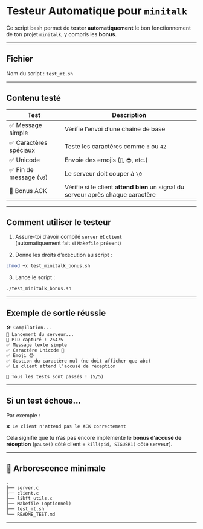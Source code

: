 # Testeur Automatique pour `minitalk`

Ce script bash permet de **tester automatiquement** le bon fonctionnement de ton projet `minitalk`, y compris les **bonus**.

---

## Fichier

Nom du script : `test_mt.sh`

---

## Contenu testé

| Test                         | Description |
|------------------------------|-------------|
| ✅ Message simple            | Vérifie l’envoi d’une chaîne de base |
| ✅ Caractères spéciaux       | Teste les caractères comme `!` ou `42` |
| ✅ Unicode                   | Envoie des emojis (`🐍`, `😎`, etc.) |
| ✅ Fin de message (`\0`)     | Le serveur doit couper à `\0` |
| 🔁 Bonus ACK                 | Vérifie si le client **attend bien** un signal du serveur après chaque caractère |

---

## Comment utiliser le testeur

1. Assure-toi d’avoir compilé `server` et `client`  
   (automatiquement fait si `Makefile` présent)

2. Donne les droits d’exécution au script :

```bash
chmod +x test_minitalk_bonus.sh
```

3. Lance le script :

```bash
./test_minitalk_bonus.sh
```

---

## Exemple de sortie réussie

```
🛠️ Compilation...
🚀 Lancement du serveur...
📡 PID capturé : 26475
✅ Message texte simple
✅ Caractère Unicode 🐍
✅ Emoji 😎
✅ Gestion du caractère nul (ne doit afficher que abc)
✅ Le client attend l'accusé de réception

🎉 Tous les tests sont passés ! (5/5)
```

---

## Si un test échoue...

Par exemple :
```
❌ Le client n'attend pas le ACK correctement
```

Cela signifie que tu n’as pas encore implémenté le **bonus d’accusé de réception** (`pause()` côté client + `kill(pid, SIGUSR1)` côté serveur).

---

## 📂 Arborescence minimale

```
.
├── server.c
├── client.c
├── libft_utils.c
├── Makefile (optionnel)
├── test_mt.sh
└── README_TEST.md
```

---
